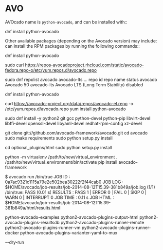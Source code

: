# AVO
AVOcado
name is ``python-avocado``, and can be installed with::

dnf install python-avocado

Other available packages (depending on the Avocado version) may include:
can install the RPM packages by running the following commands::

dnf install python-avocado

sudo curl https://repos-avocadoproject.rhcloud.com/static/avocado-fedora.repo-o/etc/yum.repos.d/avocado.repo

sudo dnf repolist avocado avocado-lts
...
repo id      repo name                          status
avocado      Avocado                            50
avocado-lts  Avocado LTS (Long Term Stability)  disabled

dnf install python-avocado

curl https://avocado-project.org/data/repos/avocado-el.repo -o /etc/yum.repos.d/avocado.repo
yum install python-avocado

sudo dnf install -y python2 git gcc python-devel python-pip libvirt-devel libffi-devel openssl-devel libyaml-devel redhat-rpm-config xz-devel

git clone git://github.com/avocado-framework/avocado.git
cd avocado
sudo make requirements
sudo python setup.py install

cd optional_plugins/html
sudo python setup.py install



python -m virtualenv /path/to/new/virtual_environment
. /path/to/new/virtual_environment/bin/activate
pip install avocado-framework

$ avocado run /bin/true
JOB ID    : 0a7ac9321c1115a79e2e502bea30222f2f44cab0
JOB LOG   : $HOME/avocado/job-results/job-2014-08-12T15.39-381b849a/job.log
 (1/1) /bin/true: PASS (0.01 s)
RESULTS    : PASS 1 | ERROR 0 | FAIL 0 | SKIP 0 | WARN 0 | INTERRUPT 0
JOB TIME   : 0.11 s
JOB HTML  : $HOME/avocado/job-results/job-2014-08-12T15.39-381b849a/html/results.html

python-avocado-examples
python2-avocado-plugins-output-html
python2-avocado-plugins-resultsdb
python2-avocado-plugins-runner-remote
python2-avocado-plugins-runner-vm
python2-avocado-plugins-runner-docker
python-avocado-plugins-varianter-yaml-to-mux


--dry-run



